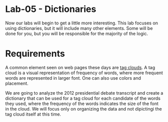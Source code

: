 # Lab-05 - Dictionaries

Now our labs will begin to get a little more interesting. This lab focuses on using dictionaries, but it will include many other elements.  Some will be done for you, but you will be responsible for the majority of the logic.

# Requirements

A common element seen on web pages these days are [tag clouds](http://en.wikipedia.org/wiki/Tag_cloud). A tag cloud is a visual representation of frequency of words, where more frequent words are represented in larger font. One can also use colors and placement.

We are going to analyze the 2012 presidential debate transcript and create a dictionary that can be used for a tag cloud for each candidate of the words they used, where the frequency of the words indicates the size of the font in the cloud. We will focus only on organizing the data and not dipictingi the tag cloud itself at this time.
